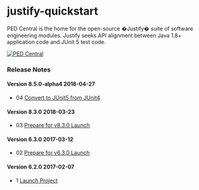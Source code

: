 # justify-quickstart
PED Central is the home for the open-source �Justify� suite of software engineering modules.
Justify seeks API alignment between Java 1.8+ application code and JUnit 5 test code.

<a href="http://pedcentral.com/justify/" target="_blank">
<img src="http://i1.wp.com/pedcentral.com/wp-content/uploads/2015/01/Justify-e1457816173825.png" alt="PED Central">
</a>

### <a name="changes"></a>Release Notes

#### Version 8.5.0-alpha4 <span class="date">2018-04-27</span>

*   04 [Convert to JUnit5 from JUnit4](https://github.com/gtcGroup/justify-quickstart/issues/4)

#### Version 8.3.0 <span class="date">2018-03-23</span>

*   03 [Prepare for v8.3.0 Launch](https://github.com/gtcGroup/justify-quickstart/issues/3)

#### Version 6.3.0 <span class="date">2017-03-12</span>

*   02 [Prepare for v6.3.0 Launch](https://github.com/gtcGroup/justify-quickstart/issues/2)

#### Version 6.2.0 <span class="date">2017-02-07</span>

*   1 [Launch Project](https://github.com/gtcGroup/justify-quickstart/issues/1)
